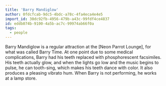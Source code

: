```yaml
---
title: '​Barry Mandiglow'
author: 0fdcfcab-9dc5-4bdc-a78c-4fa4eca4e4e5
import_id: 30dc92fb-4956-479b-a43c-99fdf4ce4837
id: eddb074b-9100-4a5b-ac7c-99974ab66f0a
tags:
  - people
---
```

Barry Mandiglow is a regular attraction at the [Neon Parrot Lounge], for what was called Barry Time. At one point due to some medical complications, Barry had his teeth replaced with phosphorescent facsimiles. His teeth actually glow, and when the lights go low and the music begins to pulse, he can tooth-sing, which makes his teeth dance with color. It also produces a pleasing vibrato hum. When Barry is not performing, he works at a lamp store.